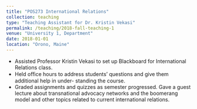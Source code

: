 ```yaml
---
title: "POS273 International Relations"
collection: teaching
type: "Teaching Assistant for Dr. Kristin Vekasi"
permalink: /teaching/2018-fall-teaching-1
venue: "University 1, Department"
date: 2018-01-01
location: "Orono, Maine"
---
```


- Assisted Professor Kristin Vekasi to set up Blackboard for International Relations class.
- Held oﬃce hours to address students’ questions and give them additional help in under-
standing the course.
- Graded assignments and quizzes as semester progressed.
Gave a guest lecture about transnational advocacy networks and the boomerang model and
other topics related to current international relations.


